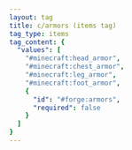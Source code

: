 ```yaml
---
layout: tag
title: c/armors (items tag)
tag_type: items
tag_content: {
  "values": [
    "#minecraft:head_armor",
    "#minecraft:chest_armor",
    "#minecraft:leg_armor",
    "#minecraft:foot_armor",
    {
      "id": "#forge:armors",
      "required": false
    }
  ]
}
---
```

